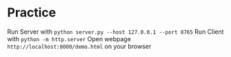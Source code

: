 # Practice

Run Server with ```python server.py --host 127.0.0.1 --port 8765```
Run Client with ```python -m http.server```
Open webpage ```http://localhost:8000/demo.html``` on your browser
